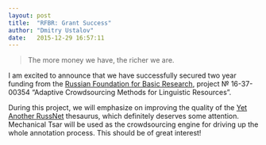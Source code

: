 ```yaml
---
layout: post
title:  "RFBR: Grant Success"
author: "Dmitry Ustalov"
date:   2015-12-29 16:57:11
---
```


> The more money we have, the richer we are.

I am excited to announce that we have successfully secured two year funding from the [Russian Foundation for Basic Research](http://www.rfbr.ru/rffi/eng), project №&nbsp;16-37-00354 “Adaptive Crowdsourcing Methods for Linguistic Resources”.

During this project, we will emphasize on improving the quality of the [Yet Another RussNet](https://russianword.net/en/) thesaurus, which definitely deserves some attention. Mechanical Tsar will be used as the crowdsourcing engine for driving up the whole annotation process. This should be of great interest!
